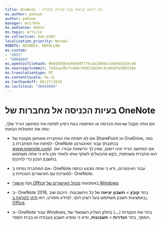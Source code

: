 ```yaml
---
title: OneNote - יומן רישום שגיאות בעת פתיחת מחברות
ms.author: pebaum
author: pebaum
manager: mnirkhe
ms.audience: Admin
ms.topic: article
ms.collection: Adm_O365
localization_priority: Normal
ROBOTS: NOINDEX, NOFOLLOW
ms.custom:
- "2651"
- "9000669"
ms.openlocfilehash: 960d5d5b4349490f774c4e280dac3445bb2b8c48
ms.sourcegitcommit: 7a95ae38cfceb6c9d8218a50c3ce026fe506530e
ms.translationtype: MT
ms.contentlocale: he-IL
ms.lasthandoff: 08/27/2019
ms.locfileid: "36643899"
---
```

# <a name="issues-signing-in-to-onenote-notebooks"></a>בעיות הכניסה אל מחברות של OneNote

אם אתה מקבל שגיאות הכניסה או הסיסמה בעת ניסיון לפתוח את המחשב הנייד שלך, נסה את הפעולות הבאות:

- אם לא תפתח את המחברת מאוחסן מקוונת של SharePoint או OneDrive, נסה לפתוח את המחברת ב- OneNote עבור האינטרנט (בכתובת www.onenote.com). אם המחשב הנייד אינו רשום, שאין לך הרשאות עבורו. אם הוא מחברת משותפת, בקש מהבעלים לשתף אותו ולאחר מכן ודא כי אתה משתמש בחשבון הנכון כדי להיכנס.

- אם המחברת נפתח ב- OneNote עבור האינטרנט, ודא כי אתה מבצע כניסה למערכת עם האישורים הנוכחית ב- OneNote. 

- נקה [אישורי Office](https://docs.microsoft.com/office/troubleshoot/error-messages/another-account-already-signed-in#step-3-clear-cached-credentials-on-the-computer) באמצעות [מנהל האישורים של Windows](https://support.microsoft.com/help/4026814/windows-accessing-credential-manager).

- ב- OneNote 2016, בחר **קובץ** > **חשבון** **יציאה** של כל החשבונות. היכנס שוב באמצעות חשבון משתמש בעל רשיון חוקי. למידע מפורט, ראו [תיקי לקוחות ב- Office](https://support.office.com/article/accounts-in-office-628ea040-f265-49de-b986-be09c3ebf8a9).

- ב- OneNote עבור Windows, בחר את הנקודות (**...**) בחלק העליון השמאלי של המסך, בחר **הגדרות** > **חשבונות**, וודא כי מופיע חשבון בעבודה או בבית הספר.